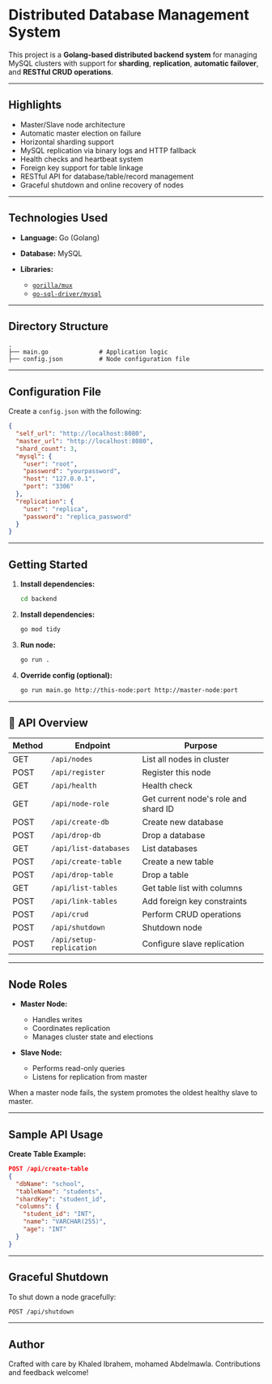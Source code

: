 # Distributed Database Management System

This project is a **Golang-based distributed backend system** for managing MySQL clusters with support for **sharding**, **replication**, **automatic failover**, and **RESTful CRUD operations**.

---

## Highlights

* Master/Slave node architecture
* Automatic master election on failure
* Horizontal sharding support
* MySQL replication via binary logs and HTTP fallback
* Health checks and heartbeat system
* Foreign key support for table linkage
* RESTful API for database/table/record management
* Graceful shutdown and online recovery of nodes

---

## Technologies Used

* **Language:** Go (Golang)
* **Database:** MySQL
* **Libraries:**

  * [`gorilla/mux`](https://github.com/gorilla/mux)
  * [`go-sql-driver/mysql`](https://github.com/go-sql-driver/mysql)

---

## Directory Structure

```
.
├── main.go              # Application logic
├── config.json          # Node configuration file
```

---

## Configuration File

Create a `config.json` with the following:

```json
{
  "self_url": "http://localhost:8080",
  "master_url": "http://localhost:8080",
  "shard_count": 3,
  "mysql": {
    "user": "root",
    "password": "yourpassword",
    "host": "127.0.0.1",
    "port": "3306"
  },
  "replication": {
    "user": "replica",
    "password": "replica_password"
  }
}
```

---

## Getting Started

1. **Install dependencies:**

   ```bash
   cd backend

2. **Install dependencies:**

   ```bash
   go mod tidy
   ```
3. **Run node:**

   ```bash
   go run .
   ```
4. **Override config (optional):**

   ```bash
   go run main.go http://this-node:port http://master-node:port
   ```

---

## 📡 API Overview

| Method | Endpoint                 | Purpose                              |
| ------ | ------------------------ | ------------------------------------ |
| GET    | `/api/nodes`             | List all nodes in cluster            |
| POST   | `/api/register`          | Register this node                   |
| GET    | `/api/health`            | Health check                         |
| GET    | `/api/node-role`         | Get current node's role and shard ID |
| POST   | `/api/create-db`         | Create new database                  |
| POST   | `/api/drop-db`           | Drop a database                      |
| GET    | `/api/list-databases`    | List databases                       |
| POST   | `/api/create-table`      | Create a new table                   |
| POST   | `/api/drop-table`        | Drop a table                         |
| GET    | `/api/list-tables`       | Get table list with columns          |
| POST   | `/api/link-tables`       | Add foreign key constraints          |
| POST   | `/api/crud`              | Perform CRUD operations              |
| POST   | `/api/shutdown`          | Shutdown node                        |
| POST   | `/api/setup-replication` | Configure slave replication          |

---

## Node Roles

* **Master Node:**

  * Handles writes
  * Coordinates replication
  * Manages cluster state and elections

* **Slave Node:**

  * Performs read-only queries
  * Listens for replication from master

When a master node fails, the system promotes the oldest healthy slave to master.

---

## Sample API Usage

**Create Table Example:**

```json
POST /api/create-table
{
  "dbName": "school",
  "tableName": "students",
  "shardKey": "student_id",
  "columns": {
    "student_id": "INT",
    "name": "VARCHAR(255)",
    "age": "INT"
  }
}
```

---

## Graceful Shutdown

To shut down a node gracefully:

```bash
POST /api/shutdown
```

---


## Author

Crafted with care by Khaled Ibrahem, mohamed Abdelmawla. Contributions and feedback welcome!
